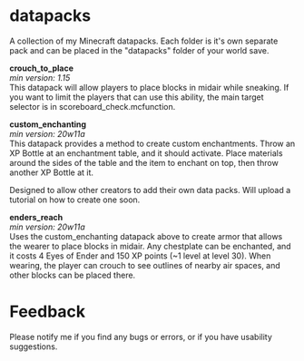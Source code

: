# datapacks
A collection of my Minecraft datapacks.
Each folder is it's own separate pack and can be placed in the "datapacks" folder of your world save.

**crouch_to_place**  
*min version: 1.15*  
This datapack will allow players to place blocks in midair while sneaking. If you want to limit the players that can use this ability, the main target selector is in scoreboard_check.mcfunction.

**custom_enchanting**  
*min version: 20w11a*  
This datapack provides a method to create custom enchantments. Throw an XP Bottle at an enchantment table, and it should activate. Place materials around the sides of the table and the item to enchant on top, then throw another XP Bottle at it.  
  
Designed to allow other creators to add their own data packs. Will upload a tutorial on how to create one soon.  

**enders_reach**  
*min version: 20w11a*  
Uses the custom_enchanting datapack above to create armor that allows the wearer to place blocks in midair. Any chestplate can be enchanted, and it costs 4 Eyes of Ender and 150 XP points (~1 level at level 30). When wearing, the player can crouch to see outlines of nearby air spaces, and other blocks can be placed there.

# Feedback
Please notify me if you find any bugs or errors, or if you have usability suggestions.
